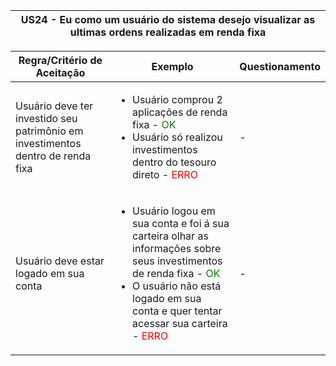 <table>
    <thead>
        <tr>
            <th colspan="2" rowspan="2"> US24 - Eu como um usuário do sistema desejo visualizar as ultimas ordens realizadas em renda fixa</th>
        </tr>        
    </thead>
</table>

<table>
    <thead>
        <tr>
            <th>Regra/Critério de Aceitação</th>
            <th>Exemplo</th>
            <th>Questionamento</th>
        </tr>        
    </thead>
    <tbody>
        <tr>
            <td>Usuário deve ter investido seu patrimônio em investimentos dentro de renda fixa</td>
            <td>
                <ul>
                    <li>Usuário comprou 2 aplicações de renda fixa - <span style="color:green">OK</span></li>
                    <li>Usuário só realizou investimentos dentro do tesouro direto - <span style="color:red">ERRO</span></li>
                </ul>
            </td>
            <td> - </td>
        </tr>
        <tr>
            <td>Usuário deve estar logado em sua conta</td>
            <td>
                <ul>
                    <li>Usuário logou em sua conta e foi á sua carteira olhar as informações sobre seus investimentos de renda fixa - <span style="color:green">OK</span></li>
                    <li>O usuário não está logado em sua conta e quer tentar acessar sua carteira - <span style="color:red">ERRO</span></li>
                </ul>
            </td>
            <td> - </td>
        </tr>
    </tbody>
</table>